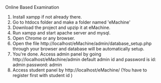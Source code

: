 Online Based Examination
1. Install xampp if not already there.
2. Go to htdocs folder and make a folder named 'eMachine'
3. Download the project and upzip it at eMachine.
4. Run xampp and start apache server and mysql.
4. Open Chrome or any browser.
5. Open the file http://localhost/eMachine/admin/database_setup.php through your browser and database will be automatically setup.
6. You're done. Access admin panel by going 
   http://localhost/eMachine/admin
   default admin id and password is 
   id: admin
   password: admin
7. Access student panel by http://localhost/eMachine/ (You have to register first with student id )
